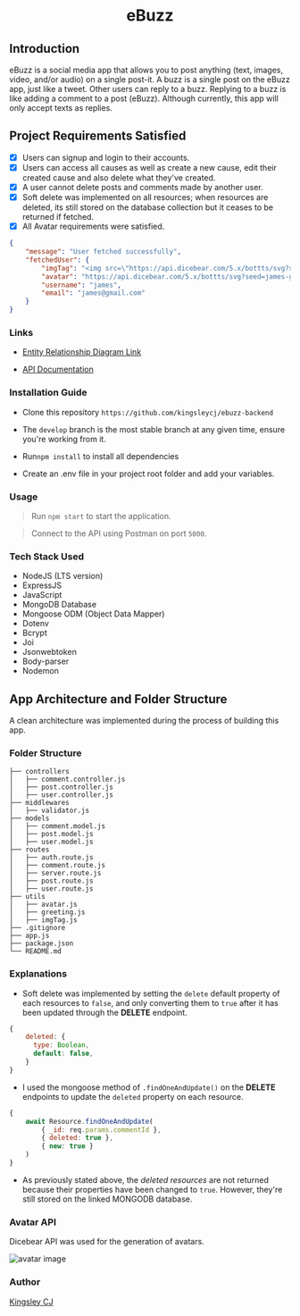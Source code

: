 <h1 align="center">eBuzz</h1>

## Introduction

eBuzz is a social media app that allows you to post anything (text, images, video, and/or audio) on a single post-it. A buzz is a single post on the eBuzz app, just like a tweet. Other users can reply to a buzz. Replying to a buzz is like adding a comment to a post (eBuzz). Although currently, this app will only accept texts as replies.

## Project Requirements Satisfied

- [x] Users can signup and login to their accounts.
- [x] Users can access all causes as well as create a new cause, edit their created cause and also delete what they've created.
- [x] A user cannot delete posts and comments made by another user.
- [x] Soft delete was implemented on all resources; when resources are deleted, its still stored on the database collection but it ceases to be returned if fetched.
- [x] All Avatar requirements were satisfied.

```json
{
    "message": "User fetched successfully",
    "fetchedUser": {
        "imgTag": "<img src=\"https://api.dicebear.com/5.x/bottts/svg?seed=james-g5xm5-gmail-z3orx-com&size=200&radius=50\" alt=\"james's avatar\">",
        "avatar": "https://api.dicebear.com/5.x/bottts/svg?seed=james-g5xm5-gmail-z3orx-com&size=200&radius=50",
        "username": "james",
        "email": "james@gmail.com"
    }
}
```

### Links

- [Entity Relationship Diagram Link](https://dbdesigner.page.link/14Twuq7fN25yGjNP6)

- [API Documentation](https://justpostit-2v8i.onrender.com/api/v1/docs)

### Installation Guide

- Clone this repository `https://github.com/kingsleycj/ebuzz-backend`

- The `develop` branch is the most stable branch at any given time, ensure you're working from it.

- Run`npm install` to install all dependencies

- Create an .env file in your project root folder and add your variables.

### Usage

> Run `npm start` to start the application.

> Connect to the API using Postman on port `5000`.

### Tech Stack Used

- NodeJS (LTS version)
- ExpressJS
- JavaScript
- MongoDB Database
- Mongoose ODM (Object Data Mapper)
- Dotenv
- Bcrypt
- Joi
- Jsonwebtoken
- Body-parser
- Nodemon

## App Architecture and Folder Structure

A clean architecture was implemented during the process of building this app.

### Folder Structure

```
├── controllers
│   ├── comment.controller.js
│   ├── post.controller.js
│   ├── user.controller.js
├── middlewares
│   ├── validator.js
├── models
│   ├── comment.model.js
│   ├── post.model.js
│   ├── user.model.js
├── routes
│   ├── auth.route.js
│   ├── comment.route.js
│   ├── server.route.js
│   ├── post.route.js
│   ├── user.route.js
├── utils
│   ├── avatar.js
│   ├── greeting.js
│   ├── imgTag.js
├── .gitignore
├── app.js
├── package.json
└── README.md
```

### Explanations

- Soft delete was implemented by setting the `delete` default property of each resources to `false`, and only converting them to `true` after it has been updated through the **DELETE** endpoint.

```js
{
    deleted: {
      type: Boolean,
      default: false,
    }
}
```

- I used the mongoose method of `.findOneAndUpdate()` on the **DELETE** endpoints to update the `deleted` property on each resource.

```js
{
    await Resource.findOneAndUpdate(
        { _id: req.params.commentId },
        { deleted: true },
        { new: true }
    )
}
```

- As previously stated above, the _deleted resources_ are not returned because their properties have been changed to `true`. However, they're still stored on the linked MONGODB database.

### Avatar API

Dicebear API was used for the generation of avatars.

![avatar image](https://api.dicebear.com/5.x/avataaars/svg?seed=king-g5xm5-gmail-z3orx-com&size=200&radius=50)

### Author

[Kingsley CJ](https://github.com/kingsleycj)
